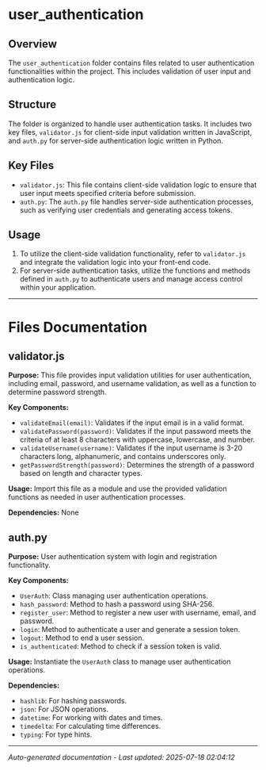 # user_authentication

## Overview
The `user_authentication` folder contains files related to user authentication functionalities within the project. This includes validation of user input and authentication logic.

## Structure
The folder is organized to handle user authentication tasks. It includes two key files, `validator.js` for client-side input validation written in JavaScript, and `auth.py` for server-side authentication logic written in Python.

## Key Files
- `validator.js`: This file contains client-side validation logic to ensure that user input meets specified criteria before submission.
- `auth.py`: The `auth.py` file handles server-side authentication processes, such as verifying user credentials and generating access tokens.

## Usage
1. To utilize the client-side validation functionality, refer to `validator.js` and integrate the validation logic into your front-end code.
2. For server-side authentication tasks, utilize the functions and methods defined in `auth.py` to authenticate users and manage access control within your application.

---

# Files Documentation

## validator.js

**Purpose:** This file provides input validation utilities for user authentication, including email, password, and username validation, as well as a function to determine password strength.

**Key Components:**
- `validateEmail(email)`: Validates if the input email is in a valid format.
- `validatePassword(password)`: Validates if the input password meets the criteria of at least 8 characters with uppercase, lowercase, and number.
- `validateUsername(username)`: Validates if the input username is 3-20 characters long, alphanumeric, and contains underscores only.
- `getPasswordStrength(password)`: Determines the strength of a password based on length and character types.

**Usage:** Import this file as a module and use the provided validation functions as needed in user authentication processes.

**Dependencies:** None

## auth.py

**Purpose:** User authentication system with login and registration functionality.

**Key Components:**
- `UserAuth`: Class managing user authentication operations.
- `hash_password`: Method to hash a password using SHA-256.
- `register_user`: Method to register a new user with username, email, and password.
- `login`: Method to authenticate a user and generate a session token.
- `logout`: Method to end a user session.
- `is_authenticated`: Method to check if a session token is valid.

**Usage:** Instantiate the `UserAuth` class to manage user authentication operations.

**Dependencies:**
- `hashlib`: For hashing passwords.
- `json`: For JSON operations.
- `datetime`: For working with dates and times.
- `timedelta`: For calculating time differences.
- `typing`: For type hints.

---
*Auto-generated documentation - Last updated: 2025-07-18 02:04:12*

